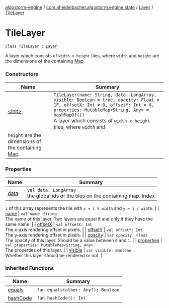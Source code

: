 [algostorm-engine](../../../index.md) / [com.aheidelbacher.algostorm.engine.state](../../index.md) / [Layer](../index.md) / [TileLayer](.)

# TileLayer

`class TileLayer : `[`Layer`](../index.md)

A layer which consists of `width x height` tiles, where `width` and
`height` are the dimensions of the containing [Map](../../-map/index.md).

### Constructors

| Name | Summary |
|---|---|
| [&lt;init&gt;](-init-.md) | `TileLayer(name: String, data: LongArray, visible: Boolean = true, opacity: Float = 1F, offsetX: Int = 0, offsetY: Int = 0, properties: MutableMap<String, Any> = hashMapOf())`<br>A layer which consists of `width x height` tiles, where `width` and
`height` are the dimensions of the containing [Map](../../-map/index.md). |

### Properties

| Name | Summary |
|---|---|
| [data](data.md) | `val data: LongArray`<br>the global ids of the tiles on the containing map. Index
`i` of this array represents the tile with `x = i % width` and
`y = i / width`. |
| [name](name.md) | `val name: String`<br>The name of this layer. Two layers are equal if and only if they have the
same name. |
| [offsetX](offset-x.md) | `val offsetX: Int`<br>The x-axis rendering offset in pixels. |
| [offsetY](offset-y.md) | `val offsetY: Int`<br>The y-axis rendering offset in pixels. |
| [opacity](opacity.md) | `var opacity: Float`<br>The opacity of this layer. Should be a value between `0` and `1`. |
| [properties](properties.md) | `val properties: MutableMap<String, Any>`<br>The properties of this layer. |
| [visible](visible.md) | `var visible: Boolean`<br>Whether this layer should be rendered or not. |

### Inherited Functions

| Name | Summary |
|---|---|
| [equals](../equals.md) | `fun equals(other: Any?): Boolean` |
| [hashCode](../hash-code.md) | `fun hashCode(): Int` |
